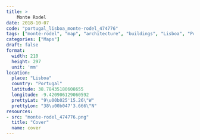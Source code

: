 ```yaml
---
title: > 
    Monte Rodel
date: 2018-10-07
code: "portugal_lisboa_monte-rodel_474776"
tags: ["monte-rodel", "map", "architecture", "buildings", "Lisboa", "Portugal"]
categories: ["Maps"]
draft: false
format:
  width: 210
  height: 297
  unit: 'mm'
location:
  place: "Lisboa"
  country: "Portugal"
  latitude: 38.78435180608655
  longitude: -9.420906129060592
  prettyLat: "9\u00b025'15.26\"W"
  prettyLon: "38\u00b047'3.666\"N"
resources:
- src: "monte-rodel_474776.png"
  title: "Cover"
  name: cover
---
```

